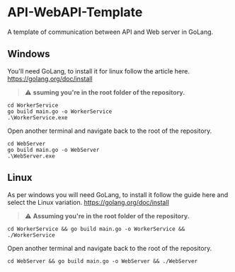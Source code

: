# API-WebAPI-Template
A template of communication between API and Web server in GoLang.

## Windows
You'll need GoLang, to install it for linux follow the article here.
https://golang.org/doc/install

> :warning: **ssuming you're in the root folder of the repository.**
```
cd WorkerService
go build main.go -o WorkerService
.\WorkerService.exe
```
Open another terminal and navigate back to the root of the repository.
```
cd WebServer
go build main.go -o WebServer
.\WebServer.exe
```

## Linux
As per windows you will need GoLang, to install it follow the guide here and select the Linux variation.
https://golang.org/doc/install

> :warning: **Assuming you're in the root folder of the repository.**
```
cd WorkerService && go build main.go -o WorkerService && ./WorkerService
```
Open another terminal and navigate back to the root of the repository.
```
cd WebServer && go build main.go -o WebServer && ./WebServer
```
